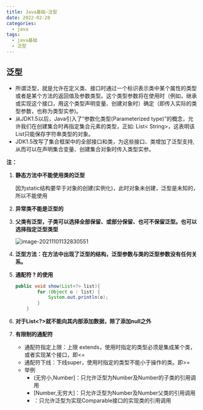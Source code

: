 ```yaml
---
title: Java基础-泛型
date: 2022-02-28
categories: 
  - java
tags:  
  - java基础
  - 泛型
---
```




## 泛型

- 所谓泛型，就是允许在定义类、接口时通过一个标识表示类中某个属性的类型或者是某个方法的返回值及参数类型。这个类型参数将在使用时（例如，继承或实现这个接口，用这个类型声明变量、创建对象时）确定（即传入实际的类型参数，也称为类型实参)。
- 从JDK1.5以后，Java引入了“参数化类型(Parameterized type)”的概念，允许我们在创建集合时再指定集合元素的类型，正如: List< String>，这表明该List只能保存字符串类型的对象。
- JDK1.5改写了集合框架中的全部接口和类，为这些接口、类增加了泛型支持,从而可以在声明集合变量、创建集合对象时传入类型实参。



**注：**

1. **静态方法中不能使用类的泛型**

   因为static结构要早于对象的创建(实例化)，此时对象未创建，泛型是未知的，所以不能使用

2. **异常类不能是泛型的**

3. **父类有泛型，子类可以选择全部保留、或部分保留、也可不保留泛型。也可以选择指定泛型类型**

   ![image-20211101132830551](https://gitee.com/hnistzdk/picture/raw/master/images/202201061533654.png)

4. **泛型方法：在方法中出现了泛型的结构，泛型参数与类的泛型参数没有任何关系。**

5. **通配符 ? 的使用**

   ```java
   public void show(List<?> list){
           for (Object o : list) {
               System.out.println(o);
           }
       }
   ```

6. **对于List<?>就不能向其内部添加数据，除了添加null之外**

7. **有限制的通配符**

   - 通配符指定上限：上限 extends，使用时指定的类型必须是集成某个类，或者实现某个接口，即<=
   - 通配符下线：下线super，使用时指定的类型不能小于操作的类。即>=
   - 举例
     - <?extends Number> (无穷小,Number]：只允许泛型为Number及Number的子类的引用调用
     - <?super Number> [Number,无穷大]：只允许泛型为Number及Number父类的引用调用
     - <?extends Comparable>：只允许泛型为实现Comparable接口的实现类的引用调用

